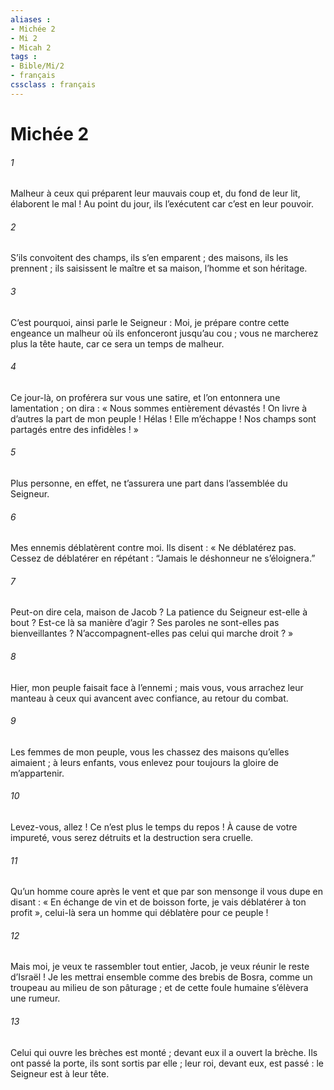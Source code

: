 ```yaml
---
aliases : 
- Michée 2
- Mi 2
- Micah 2
tags : 
- Bible/Mi/2
- français
cssclass : français
---
```


# Michée 2

###### 1
Malheur à ceux qui préparent leur mauvais coup
et, du fond de leur lit, élaborent le mal !
Au point du jour, ils l’exécutent
car c’est en leur pouvoir.
###### 2
S’ils convoitent des champs, ils s’en emparent ;
des maisons, ils les prennent ;
ils saisissent le maître et sa maison,
l’homme et son héritage.
###### 3
C’est pourquoi, ainsi parle le Seigneur :
Moi, je prépare contre cette engeance un malheur
où ils enfonceront jusqu’au cou ;
vous ne marcherez plus la tête haute,
car ce sera un temps de malheur.
###### 4
Ce jour-là, on proférera sur vous une satire,
et l’on entonnera une lamentation ; on dira :
« Nous sommes entièrement dévastés !
On livre à d’autres la part de mon peuple !
Hélas ! Elle m’échappe !
Nos champs sont partagés
entre des infidèles ! »
###### 5
Plus personne, en effet, ne t’assurera une part
dans l’assemblée du Seigneur.
###### 6
Mes ennemis déblatèrent contre moi.
Ils disent : « Ne déblatérez pas.
Cessez de déblatérer en répétant :
“Jamais le déshonneur ne s’éloignera.”
###### 7
Peut-on dire cela, maison de Jacob ?
La patience du Seigneur est-elle à bout ?
Est-ce là sa manière d’agir ?
Ses paroles ne sont-elles pas bienveillantes ?
N’accompagnent-elles pas celui qui marche droit ? »
###### 8
Hier, mon peuple faisait face à l’ennemi ;
mais vous, vous arrachez leur manteau
à ceux qui avancent avec confiance, au retour du combat.
###### 9
Les femmes de mon peuple, vous les chassez
des maisons qu’elles aimaient ;
à leurs enfants, vous enlevez pour toujours
la gloire de m’appartenir.
###### 10
Levez-vous, allez ! Ce n’est plus le temps du repos !
À cause de votre impureté, vous serez détruits
et la destruction sera cruelle.
###### 11
Qu’un homme coure après le vent
et que par son mensonge il vous dupe en disant :
« En échange de vin et de boisson forte,
je vais déblatérer à ton profit »,
celui-là sera un homme
qui déblatère pour ce peuple !
###### 12
Mais moi, je veux te rassembler tout entier, Jacob,
je veux réunir le reste d’Israël !
Je les mettrai ensemble comme des brebis de Bosra,
comme un troupeau au milieu de son pâturage ;
et de cette foule humaine s’élèvera une rumeur.
###### 13
Celui qui ouvre les brèches est monté ;
devant eux il a ouvert la brèche.
Ils ont passé la porte,
ils sont sortis par elle ;
leur roi, devant eux, est passé :
le Seigneur est à leur tête.

